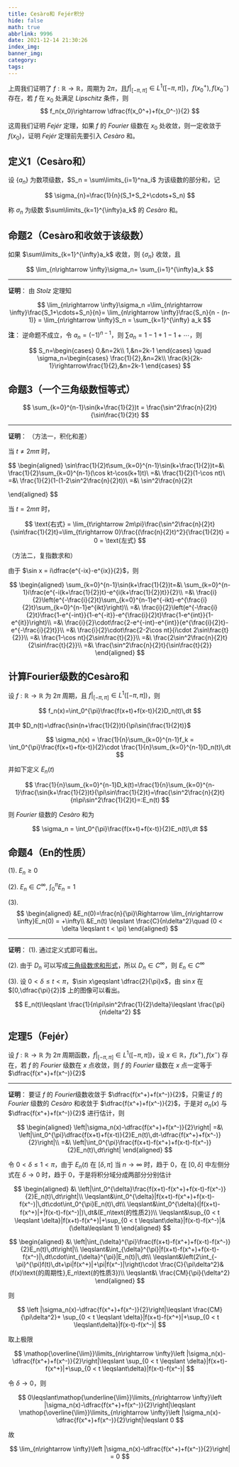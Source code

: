 ```yaml
---
title: Cesàro和 Fejér积分
hide: false
math: true
abbrlink: 9996
date: 2021-12-14 21:30:26
index_img:
banner_img:
category:
tags:
---
```


上周我们证明了 $f:\mathbb R\rightarrow \mathbb R$，周期为 $2\pi$，且$f\biggl|_{[-\pi,\pi]}\in L^1([-\pi,\pi])$，$f(x_0^+),f(x_0^-)$ 存在，若 $f$ 在 $x_0$ 处满足 $Lipschitz$ 条件，则 
$$
f_n(x_0)\rightarrow \dfrac{f(x_0^+)+f(x_0^-)}{2}
$$

这周我们证明 $Fejér$ 定理，如果 $f$ 的 $Fourier$ 级数在 $x_0$ 处收敛，则一定收敛于 $f(x_0)$，证明 $Fejér$ 定理前先要引入 $Cesàro$ 和。

## 定义1（Cesàro和）

设 $\{a_n\}$ 为数项级数，$S_n = \sum\limits_{i=1}^na_i$ 为该级数的部分和，记

$$
\sigma_{n}=\frac{1}{n}(S_1+S_2+\cdots+S_n)
$$

称 $\sigma_n$ 为级数 $\sum\limits_{k=1}^{\infty}a_k$ 的 $Cesàro$ 和。

## 命题2（Cesàro和收敛于该级数）

如果 $\sum\limits_{k=1}^{\infty}a_k$ 收敛，则 $\{\sigma_n\}$ 收敛，且

$$
\lim_{n\rightarrow \infty}\sigma_n= \sum_{i=1}^{\infty}a_k
$$

---

**证明**： 由 $Stolz$ 定理知

$$
\lim_{n\rightarrow \infty}\sigma_n =\lim_{n\rightarrow \infty}\frac{S_1+\cdots+S_n}{n}= \lim_{n\rightarrow \infty}\frac{S_n}{n - (n-1)} = \lim_{n\rightarrow \infty}S_n = \sum_{k=1}^{\infty} a_k
$$

**注**： 逆命题不成立，令 $a_n = (-1)^{n-1}$，则 $\sum a_n = 1-1+1-1+\cdots$，则

$$
S_n=\begin{cases}
0,&n=2k\\
1,&n=2k-1
\end{cases}
\quad \sigma_n=\begin{cases}
\frac{1}{2},&n=2k\\
\frac{k}{2k-1}\rightarrow\frac{1}{2},&n=2k-1
\end{cases}
$$

## 命题3（一个三角级数恒等式）

$$
\sum_{k=0}^{n-1}\sin(k+\frac{1}{2})t = \frac{\sin^2\frac{n}{2}t}{\sin\frac{1}{2}t}
$$

---

**证明**： （方法一，积化和差）

当 $t\neq 2m\pi$ 时，

$$
\begin{aligned}
\sin\frac{1}{2}t\sum_{k=0}^{n-1}\sin(k+\frac{1}{2})t=&\ \frac{1}{2}\sum_{k=0}^{n-1}(\cos kt-\cos(k+1)t)\\
=&\ \frac{1}{2}(1-\cos nt)\\
=&\ \frac{1}{2}(1-(1-2\sin^2\frac{n}{2}t))\\
=&\ \sin^2\frac{n}{2}t

\end{aligned}
$$

当 $t = 2m\pi$ 时，

$$
\text{右式} = \lim_{t\rightarrow 2m\pi}\frac{\sin^2\frac{n}{2}t}{\sin\frac{1}{2}t}=\lim_{t\rightarrow 0}\frac{(\frac{n}{2}t)^2}{\frac{1}{2}t} = 0 = \text{左式}
$$

（方法二，复指数求和）

由于 $\sin x = i\dfrac{e^{-ix}-e^{ix}}{2}$，则

$$
\begin{aligned}
\sum_{k=0}^{n-1}\sin(k+\frac{1}{2})t=&\ \sum_{k=0}^{n-1}i\frac{e^{-i(k+\frac{1}{2})t}-e^{i(k+\frac{1}{2})t}}{2}\\
=&\ \frac{i}{2}\left(e^{-\frac{i}{2}t}\sum_{k=0}^{n-1}e^{-ikt}-e^{\frac{i}{2}t}\sum_{k=0}^{n-1}e^{ikt}\right)\\
=&\ \frac{i}{2}\left(e^{-\frac{i}{2}t}\frac{1-e^{-int}}{1-e^{-it}}-e^{\frac{i}{2}t}\frac{1-e^{int}}{1-e^{it}}\right)\\
=&\ \frac{i}{2}\cdot\frac{2-e^{-int}-e^{int}}{e^{\frac{i}{2}t}-e^{-\frac{i}{2}t}}\\
=&\ \frac{i}{2}\cdot\frac{2-2\cos nt}{i\cdot 2\sin\frac{t}{2}}\\
=&\ \frac{1-\cos nt}{2\sin\frac{t}{2}}\\
=&\ \frac{2\sin^2\frac{n}{2}t}{2\sin\frac{t}{2}}\\
=&\ \frac{\sin^2\frac{n}{2}t}{\sin\frac{t}{2}}
\end{aligned}
$$

## 计算Fourier级数的Cesàro和

设 $f:\mathbb R\rightarrow \mathbb R$ 为 $2\pi$ 周期，且 $f\biggl|_{[-\pi,\pi]}\in L^1([-\pi,\pi])$，则

$$
f_n(x)=\int_0^{\pi}\frac{f(x+t)+f(x-t)}{2}D_n(t)\,dt
$$

其中 $D_n(t)=\dfrac{\sin(n+\frac{1}{2})t}{\pi\sin(\frac{1}{2}t)}$

$$
\sigma_n(x) = \frac{1}{n}\sum_{k=0}^{n-1}f_k = \int_0^{\pi}\frac{f(x+t)+f(x-t)}{2}\cdot \frac{1}{n}\sum_{k=0}^{n-1}D_n(t)\,dt
$$

并如下定义 $E_n(t)$

$$
\frac{1}{n}\sum_{k=0}^{n-1}D_k(t)=\frac{1}{n}\sum_{k=0}^{n-1}\frac{\sin(k+\frac{1}{2})t}{\pi\sin\frac{1}{2}t}=\frac{\sin^2\frac{n}{2}t}{n\pi\sin^2\frac{1}{2}t}=:E_n(t)
$$

则 $Fourier$ 级数的 $Cesàro$ 和为

$$
\sigma_n = \int_0^{\pi}\frac{f(x+t)+f(x-t)}{2}E_n(t)\,dt
$$

## 命题4（En的性质）

(1). $E_n\geqslant 0$

(2). $E_n\in C^{\infty}$, $\int_0^{\pi}E_n = 1$

(3). 
$$
\begin{aligned}
&E_n(0)=\frac{n}{\pi}\Rightarrow \lim_{n\rightarrow \infty}E_n(0) = +\infty\\
&E_n(t) \leqslant \frac{C}{n\delta^2}\quad (0 < \delta \leqslant t < \pi)
\end{aligned}
$$

---

**证明**： (1). 通过定义式即可看出。

(2). 由于 $D_n$ 可以写成[三角级数求和形式](/posts/41316/#命题4一个三角求和恒等式)，所以 $D_n\in C^{\infty}$，则 $E_n\in C^{\infty}$

(3). 设 $0 < \delta\leqslant t < \pi$，$\sin x\geqslant \dfrac{2}{\pi}x$，由 $\sin x$ 在 $[0,\dfrac{\pi}{2}]$ 上的图像可以看出。

$$
E_n(t)\leqslant \frac{1}{n\pi\sin^2\frac{1}{2}\delta}\leqslant \frac{\pi}{n\delta^2}
$$

## 定理5（Fejér）

设 $f:\mathbb R\rightarrow \mathbb R$ 为 $2\pi$ 周期函数，$f\biggl|_{[-\pi,\pi]}\in L^1([-\pi,\pi])$，设 $x\in\mathbb R$，$f(x^+),f(x^-)$ 存在，若 $f$ 的 $Fourier$ 级数在 $x$ 点收敛，则 $f$ 的 $Fourier$ 级数在 $x$ 点一定等于 $\dfrac{f(x^+)+f(x^-)}{2}$

---

**证明**： 要证 $f$ 的 $Fourier$级数收敛于 $\dfrac{f(x^+)+f(x^-)}{2}$，只需证 $f$ 的 $Fourier$ 级数的 $Cesàro$ 和收敛于 $\dfrac{f(x^+)+f(x^-)}{2}$，于是对 $\sigma_n(x)$ 与 $\dfrac{f(x^+)+f(x^-)}{2}$ 进行估计，则

$$
\begin{aligned}
\left|\sigma_n(x)-\dfrac{f(x^+)+f(x^-)}{2}\right| =&\ \left|\int_0^{\pi}\dfrac{f(x+t)+f(x-t)}{2}E_n(t)\,dt-\dfrac{f(x^+)+f(x^-)}{2}\right|\\
=&\ \left|\int_0^{\pi}\frac{f(x+t)-f(x^+)+f(x-t)-f(x^-)}{2}E_n(t)\,dt\right|
\end{aligned}
$$

令 $0 < \delta \leqslant 1 < \pi$，由于 $E_n(t)$ 在 $[\delta, \pi]$ 当 $n\rightarrow \infty$ 时，趋于 $0$，在 $[0,\delta]$ 中左侧分式在 $\delta\rightarrow 0$ 时，趋于 $0$，于是将积分域分成两部分分别估计

$$
\begin{aligned}
&\ \left|\int_0^{\delta}\frac{f(x+t)-f(x^+)+f(x-t)-f(x^-)}{2}E_n(t)\,dt\right|\\
\leqslant&\int_0^{\delta}|f(x+t)-f(x^+)+f(x-t)-f(x^-)|\,dt\cdot\int_0^{\pi}E_n(t)\,dt\\
\leqslant&\int_0^{\delta}(|f(x+t)-f(x^+)|+|f(x-t)-f(x^-)|)\,dt&(E_n\text{的性质2})\\
\leqslant&\sup_{0 < t \leqslant \delta}|f(x+t)-f(x^+)|+\sup_{0 < t \leqslant\delta}|f(x-t)-f(x^-)|&(\delta\leqslant 1)
\end{aligned}
$$

$$
\begin{aligned}
&\ \left|\int_{\delta}^{\pi}\frac{f(x+t)-f(x^+)+f(x-t)-f(x^-)}{2}E_n(t)\,dt\right|\\
\leqslant&\int_{\delta}^{\pi}|f(x+t)-f(x^+)+f(x-t)-f(x^-)|\,dt\cdot\int_{\delta}^{\pi}|E_n(t)|\,dt\\
\leqslant&\left(2\int_{-\pi}^{\pi}f(t)\,dt+\pi|f(x^+)|+\pi|f(x^-)|\right)\cdot \frac{C}{\pi\delta^2}&(f(x)\text{的周期性},E_n\text{的性质3})\\
\leqslant&\ \frac{CM}{\pi}{\delta^2}
\end{aligned}
$$

则

$$
\left |\sigma_n(x)-\dfrac{f(x^+)+f(x^-)}{2}\right|\leqslant \frac{CM}{\pi\delta^2}+ \sup_{0 < t \leqslant \delta}|f(x+t)-f(x^+)|+\sup_{0 < t \leqslant\delta}|f(x-t)-f(x^-)|
$$

取上极限

$$
\mathop{\overline{\lim}}\limits_{n\rightarrow \infty}\left |\sigma_n(x)-\dfrac{f(x^+)+f(x^-)}{2}\right|\leqslant \sup_{0 < t \leqslant \delta}|f(x+t)-f(x^+)|+\sup_{0 < t \leqslant\delta}|f(x-t)-f(x^-)|
$$

令 $\delta\rightarrow 0$，则

$$
0\leqslant\mathop{\underline{\lim}}\limits_{n\rightarrow \infty}\left |\sigma_n(x)-\dfrac{f(x^+)+f(x^-)}{2}\right|\leqslant \mathop{\overline{\lim}}\limits_{n\rightarrow \infty}\left |\sigma_n(x)-\dfrac{f(x^+)+f(x^-)}{2}\right|\leqslant 0
$$

故 

$$
\lim_{n\rightarrow \infty}\left |\sigma_n(x)-\dfrac{f(x^+)+f(x^-)}{2}\right| = 0
$$
